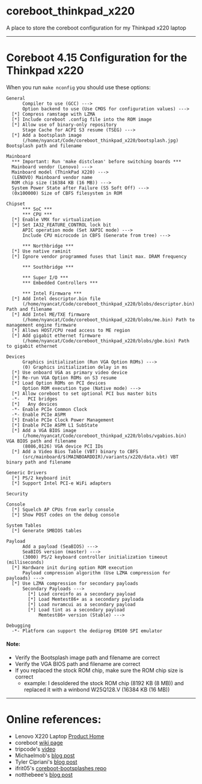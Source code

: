 # coreboot_thinkpad_x220
A place to store the coreboot configuration for my Thinkpad x220 laptop

---

# Coreboot 4.15 Configuration for the Thinkpad x220

When you run `make nconfig` you should use these options:

```
General
      Compiler to use (GCC) --->
      Option backend to use (Use CMOS for configuration values) --->
  [*] Compress ramstage with LZMA
  [*] Include coreboot .config file into the ROM image
  [*] Allow use of binary-only repository
      Stage Cache for ACPI S3 resume (TSEG) --->
  [*] Add a bootsplash image
      (/home/nyancat/Code/coreboot_thinkpad_x220/bootsplash.jpg) Bootsplash path and filename

Mainboard
  *** Important: Run 'make distclean' before switching boards ***
  Mainboard vendor (Lenovo) --->
  Mainboard model (ThinkPad X220) --->
  (LENOVO) Mainboard vendor name
  ROM chip size (16384 KB (16 MB)) --->
  System Power State after Failure (S5 Soft Off) --->
  (0x100000) Size of CBFS filesystem in ROM

Chipset
      *** SoC ***
      *** CPU ***
  [*] Enable VMX for virtualization
  [*] Set IA32_FEATURE_CONTROL lock bit
      APIC operation mode (Set XAPIC mode) --->
      Include CPU microcode in CBFS (Generate from tree) --->

      *** Northbridge ***
  [*] Use native raminit
  [*] Ignore vendor programmed fuses that limit max. DRAM frequency

      *** Southbridge ***

      *** Super I/O ***
      *** Embedded Controllers ***

      *** Intel Firmware ***
  [*] Add Intel descriptor.bin file
      (/home/nyancat/Code/coreboot_thinkpad_x220/blobs/descriptor.bin) Path and filename
  [*] Add Intel ME/TXE firmware
      (/home/nyancat/Code/coreboot_thinkpad_x220/blobs/me.bin) Path to management engine firmware
  [*] Allows HOST/CPU read access to ME region
  [*] Add gigabit ethernet firmware
      (/home/nyancat/Code/coreboot_thinkpad_x220/blobs/gbe.bin) Path to gigabit ethernet

Devices
      Graphics initialization (Run VGA Option ROMs) --->
      (0) Graphics initialization delay in ms
  [*] Use onboard VGA as primary video device
  [*] Re-run VGA Option ROMs on S3 resume
  [*] Load Option ROMs on PCI devices
      Option ROM execution type (Native mode) --->
  [*] Allow coreboot to set optional PCI bus master bits
  -*-   PCI bridges
  [*]   Any devices
  -*- Enable PCIe Common Clock
  -*- Enable PCIe ASPM
  [*] Enable PCIe Clock Power Management
  [*] Enable PCIe ASPM L1 SubState
  [*] Add a VGA BIOS image
      (/home/nyancat/Code/coreboot_thinkpad_x220/blobs/vgabios.bin) VGA BIOS path and filename
      (8086,0126) VGA device PCI IDs
  [*] Add a Video Bios Table (VBT) binary to CBFS
      (src/mainboard/$(MAINBOARDDIR)/variants/x220/data.vbt) VBT binary path and filename

Generic Drivers
  [*] PS/2 keyboard init
  [*] Support Intel PCI-e WiFi adapters

Security

Console
  [*] Squelch AP CPUs from early console
  [*] Show POST codes on the debug console

System Tables
  [*] Generate SMBIOS tables

Payload
      Add a payload (SeaBIOS) --->
      SeaBIOS version (master) --->
      (3000) PS/2 keyboard controller initialization timeout (milliseconds)
  [*] Hardware init during option ROM execution
      Payload compression algorithm (Use LZMA compression for payloads) --->
  [*] Use LZMA compression for secondary payloads
      Secondary Payloads --->
        [*] Load coreinfo as a secondary payload
        [*] Load Memtest86+ as a secondary payloada
        [*] Load nvramcui as a secondary payload
        [*] Load tint as a secondary payload
            Memtest86+ version (Stable) --->

Debugging
  -*- Platform can support the dediprog EM100 SPI emulator

```

#### Note:
- Verify the Bootsplash image path and filename are correct
- Verify the VGA BIOS path and filename are correct
- If you replaced the stock ROM chip, make sure the ROM chip size is correct
    - example: I desoldered the stock ROM chip (8192 KB (8 MB)) and replaced it with a winbond W25Q128.V (16384 KB (16 MB))

---

# Online references:
- Lenovo X220 Laptop [Product Home](https://pcsupport.lenovo.com/us/en/products/laptops-and-netbooks/thinkpad-x-series-laptops/thinkpad-x220/)
- coreboot [wiki page](https://www.coreboot.org/Board:lenovo/x220)
- tripcode's [video](https://www.youtube.com/watch?v=ExQKOtZhLBM)
- Michaelmob's [blog post](https://michaelmob.com/post/coreboot-thinkpad-x220/)
- Tyler Cipriani's [blog post](https://tylercipriani.com/blog/2016/11/13/coreboot-on-the-thinkpad-x220-with-a-raspberry-pi/)
- ifrit05's [coreboot-bootsplashes repo](https://github.com/ifrit05/coreboot-bootsplashes)
- notthebeee's [blog post](https://notthebe.ee/revertcoreboot.html)









